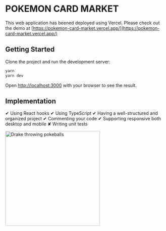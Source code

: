 # POKEMON CARD MARKET

This web application has beened deployed using Vercel.
Please check out the demo at [https://pokemon-card-market.vercel.app/](https://pokemon-card-market.vercel.app/)

## Getting Started

Clone the project and run the development server:

```bash
yarn
yarn dev
```

Open [http://localhost:3000](http://localhost:3000) with your browser to see the result.

## Implementation

✔ Using React hooks
✔ Using TypeScript
✔ Having a well-structured and organized project
✔ Commenting your code
✔ Supporting responsive both desktop and mobile
✘ Writing unit tests

<img src="https://media2.giphy.com/media/vsyKKf1t22nmw/giphy.gif?cid=790b761158f5eed0eb443613bb81036b74d3686bcf43ef28&rid=giphy.gif&ct=g" alt="Drake throwing pokeballs" width="300px" />
